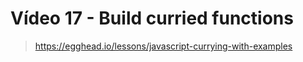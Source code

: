 # Vídeo 17 - Build curried functions
> https://egghead.io/lessons/javascript-currying-with-examples
